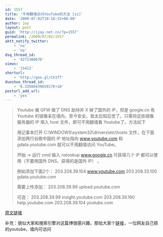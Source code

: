 ```yaml
---
id: 1557
title: '不用翻墙访问YouTube的方法 [zz]'
date: '2009-07-02T10:18:32+08:00'
author: Jay
layout: post
guid: 'http://ijay.net.cn/?p=1557'
permalink: /2009/07/02/1557
aktt_notify_twitter:
    - 'no'
    - 'no'
dsq_thread_id:
    - '4271360676'
views:
    - '15412'
shorturl:
    - 'http://goo.gl/Ck1fT'
duoshuo_thread_id:
    - '6.3356043965917E+18'
posturl_add_url:
    - 'yes'
---
```



<blockquote>Youtube 被 GFW 做了 DNS 劫持并 X 掉了国外的 IP，但是 google.cn 有 Youtube 的镜像呆在墙内，至今安全，我太后知后觉了。只需将这些镜像服务器的 IP 填入 host 文件，即可不用翻墙看 Youtube了。方法如下

用记事本打开 C:\WINDOWS\system32\drivers\etc\hosts 文件，在下面添加两行谷歌中国的 IP 地址指向 www.youtube.com 和 gdata.youtube.com 就可以不用翻墙访问 YouTube。

开始 -&gt; 运行 cmd 输入 nslookup www.google.cn 可获得几个 IP 都可以使用（不要用国外 DNS，获得的是国外 IP） 。

例如添加下面2个：
203.208.39.104 www.youtube.com
203.208.33.100 gdata.youtube.com

需要上传添加：
203.208.39.99 upload.youtube.com

可选：
203.208.39.99 insight.youtube.com
203.208.39.160 help.youtube.com
203.208.39.104 youtube.com</blockquote>
<a href="http://blog.redren.com/2009/06/climbing-over-the-wall-do-not-have-access-to-youtubes-approach-to/" target="_blank">原文链接</a>

补充：貌似大家和搜索引擎对这篇博很感兴趣，那给大家个<a href="http://www.youtubecn.com/" target="_blank">链接</a>，一位网友自己搭的youtube，墙内可访问